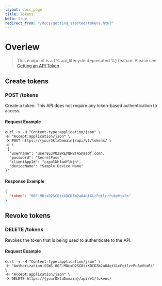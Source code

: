```yaml
---
layout: docs_page
title: Tokens
beta: true
redirect_from: "/docs/getting_started/tokens.html"
---
```


# Overiew

> This endpoint is a {% api_lifecycle deprecated %} feature. Please see [Getting an API Token](/docs/getting_started/getting_a_token).

## Create tokens

### POST /tokens

Create a token.  This API does not require any token-based authentication to access.

#### Request Example

~~~ shell
curl -v -H "Content-type:application/json" \
-H "Accept:application/json" \
-X POST https://{yourOktaDomain}/api/v1/tokens/ \
-d \
'{
  "username": "user8u3VOJBREVQHBTAS@asdf.com",
  "password": "SecretPass",
  "clientAppId": "capalkhfadflkjh",
  "deviceName": "Sample Device Name"
}'
~~~

#### Response Example

~~~ json
{
  "token": "00F-MBcxD2SC8tzXDCDZm2a04qtXLcFqtlrrPu6eVtxRs"
}
~~~


## Revoke tokens

### DELETE /tokens

Revokes the token that is being used to authenticate to the API.

#### Request Example

~~~ shell
curl -v -H "Content-type:application/json" \
-H "Authorization:SSWS 00F-MBcxD2SC8tzXDCDZm2a04qtXLcFqtlrrPu6eVtxRs" \
-H "Accept:application/json" \
-X DELETE https://{yourOktaDomain}/api/v1/tokens/
~~~

